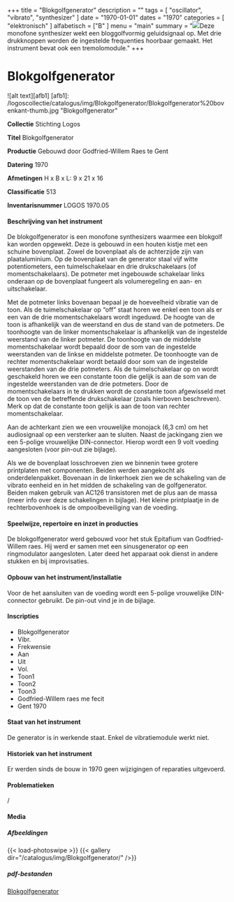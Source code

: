 ﻿+++
title = "Blokgolfgenerator"
description = ""
tags = [ "oscillator", "vibrato", "synthesizer"
]
date = "1970-01-01"
dates = "1970"
categories = [ "elektronisch"
]
alfabetisch = ["B"
]
menu = "main"
summary = "<a href='/logoscollectie/catalogus/1970/blokgolfgenerator'><img src='/logoscollectie/catalogus/img/Blokgolfgenerator/Blokgolfgenerator%20bovenkant-thumb.jpg'></a>Deze monofone synthesizer wekt een bloggolfvormig geluidsignaal op. Met drie drukknoppen worden de ingestelde frequenties hoorbaar gemaakt. Het instrument bevat ook een tremolomodule."
+++

# Blokgolfgenerator

![alt text][afb1]
[afb1]: /logoscollectie/catalogus/img/Blokgolfgenerator/Blokgolfgenerator%20bovenkant-thumb.jpg "Blokgolfgenerator"


**Collectie**
Stichting Logos

**Titel**
Blokgolfgenerator

**Productie**
Gebouwd door Godfried-Willem Raes te Gent

**Datering**
1970

**Afmetingen**
H x B x L: 9 x 21 x 16

**Classificatie**
513

**Inventarisnummer**
LOGOS 1970.05

#### Beschrijving van het instrument
De blokgolfgenerator is een monofone synthesizers waarmee een blokgolf kan worden opgewekt. Deze is gebouwd in een houten kistje met een schuine bovenplaat. Zowel de bovenplaat als de achterzijde zijn van plaataluminium. Op de bovenplaat van de generator staal vijf witte potentiometers, een tuimelschakelaar en drie drukschakelaars (of momentschakelaars). De potmeter met ingebouwde schakelaar links onderaan op de bovenplaat fungeert als volumeregeling en aan- en uitschakelaar.

Met de potmeter links bovenaan bepaal je de hoeveelheid vibratie van de toon. Als de tuimelschakelaar op “off” staat horen we enkel een toon als er een van de drie momentschakelaars wordt ingeduwd. De hoogte van de toon is afhankelijk van de weerstand en dus de stand van de potmeters. De toonhoogte van de linker momentschakelaar is afhankelijk van de ingestelde weerstand van de linker potmeter. De toonhoogte van de middelste momentschakelaar wordt bepaald door de som van de ingestelde weerstanden van de linkse en middelste potmeter. De toonhoogte van de rechter momentschakelaar wordt betaald door som van de ingestelde weerstanden van de drie potmeters. Als de tuimelschakelaar op on wordt geschakeld horen we een constante toon die gelijk is aan de som van de ingestelde weerstanden van de drie potmeters. Door de momentschakelaars in te drukken wordt de constante toon afgewisseld met de toon ven de betreffende drukschakelaar (zoals hierboven beschreven). Merk op dat de constante toon gelijk is aan de toon van rechter momentschakelaar.

Aan de achterkant zien we een vrouwelijke monojack (6,3 cm) om het audiosignaal op een versterker aan te sluiten. Naast de jackingang zien we een 5-polige vrouwelijke DIN-connector. Hierop wordt een 9 volt voeding aangesloten (voor pin-out zie bijlage). 

Als we de bovenplaat losschroeven zien we binnenin twee grotere printplaten met componenten. Beiden werden aangekocht als onderdelenpakket. Bovenaan in de linkerhoek zien we de schakeling van de vibrato eenheid en in het midden de schakeling van de golfgenerator. Beiden maken gebruik van AC126 transistoren met de plus aan de massa (meer info over deze schakelingen in bijlage). Het kleine printplaatje in de rechterbovenhoek is de ompoolbeveiliging van de voeding.   

#### Speelwijze, repertoire en inzet in producties
De blokgolfgenerator werd gebouwd voor het stuk Epitafium van Godfried-Willem raes. Hij werd er samen met een sinusgenerator op een  ringmodulator aangesloten. Later deed het apparaat ook dienst in andere stukken en bij improvisaties. 

#### Opbouw van het instrument/installatie
Voor de het aansluiten van de voeding wordt een 5-polige vrouwelijke DIN-connector gebruikt. De pin-out vind je in de bijlage.

#### Inscripties
- Blokgolfgenerator
- Vibr.
- Frekwensie
- Aan
- Uit
- Vol.
- Toon1 
- Toon2
- Toon3
- Godfried-Willem raes me fecit
- Gent 1970


#### Staat van het instrument
De generator is in werkende staat. Enkel de vibratiemodule werkt niet. 

#### Historiek van het instrument
Er werden sinds de bouw in 1970 geen wijzigingen of reparaties uitgevoerd.

#### Problematieken
/ 
#### Media
##### Afbeeldingen
{{< load-photoswipe >}}
{{< gallery dir="/catalogus/img/Blokgolfgenerator/" />}}

##### pdf-bestanden
[Blokgolfgenerator](/logoscollectie/catalogus/pdf/Blokgolfgenerator/Blokgolfgenerator_scan.pdf)

